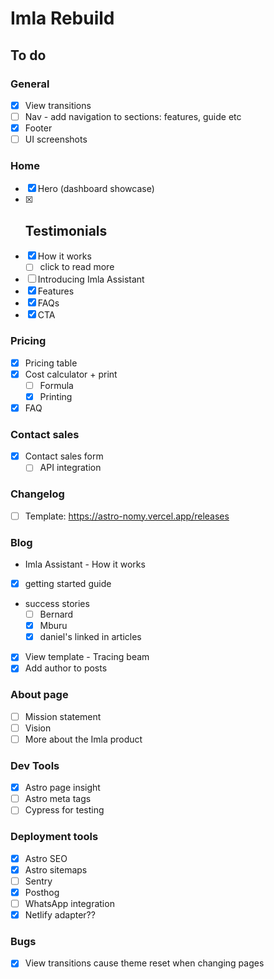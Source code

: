 # Imla Rebuild

## To do

### General

- [x] View transitions
- [ ] Nav - add navigation to sections: features, guide etc
- [x] Footer
- [ ] UI screenshots

### Home

- [x] Hero (dashboard showcase)
- [x] ## Testimonials
- [x] How it works
  - [ ] click to read more
- [ ] Introducing Imla Assistant
- [x] Features
- [x] FAQs
- [x] CTA

### Pricing

- [x] Pricing table
- [x] Cost calculator + print
  - [ ] Formula
  - [x] Printing
- [x] FAQ

### Contact sales

- [x] Contact sales form
  - [ ] API integration

### Changelog

- [ ] Template: https://astro-nomy.vercel.app/releases

### Blog

- Imla Assistant - How it works
- [x] getting started guide
- success stories
  - [ ] Bernard
  - [x] Mburu
  - [x] daniel's linked in articles
- [x] View template - Tracing beam
- [x] Add author to posts

### About page

- [ ] Mission statement
- [ ] Vision
- [ ] More about the Imla product

### Dev Tools

- [x] Astro page insight
- [ ] Astro meta tags
- [ ] Cypress for testing

### Deployment tools

- [x] Astro SEO
- [x] Astro sitemaps
- [ ] Sentry
- [x] Posthog
- [ ] WhatsApp integration
- [x] Netlify adapter??

### Bugs

- [x] View transitions cause theme reset when changing pages
